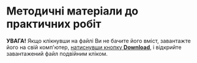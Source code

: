 # Методичні матеріали до практичних робіт
**УВАГА!** Якщо клікнувши на файлі Ви не бачите його вміст, завантажте його на свій комп'ютер, [натиснувши кнопку **Download**](https://raw.githubusercontent.com/SelectPPC/Biology/main/other/download-github.png), і відкрийте завантажений файл подвійним кліком.
